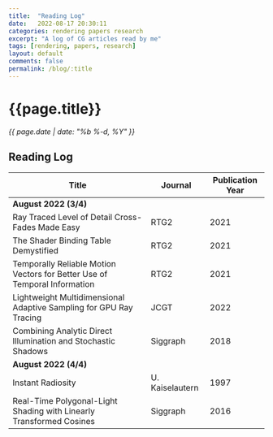 ```yaml
---
title:  "Reading Log"
date:   2022-08-17 20:30:11
categories: rendering papers research
excerpt: "A log of CG articles read by me"
tags: [rendering, papers, research]
layout: default
comments: false
permalink: /blog/:title
---
```


# {{page.title}}
      
<time datetime="{{ page.date | date_to_xmlschema }}">
  <em>{{ page.date | date: "%b %-d, %Y" }}</em>
</time>                      
                 
## Reading Log

<div style="text-align: justify; font-style: italic;">

<!--
| Title                  |    Journal         |   Publication Year    |   
| ---------------------- | ------------------ |  ------------------   |
| **August 2022 (3/4)**    |                    |                       |
| Ray Traced Level of Detail Cross-Fades Made Easy       |  RTG2      | 2021     |
| The Shader Binding Table Demystified                   |  RTG2      | 2021     |
| Temporally Reliable Motion Vectors for Better Use of Temporal Information      |  RTG2      | 2021     |
| Lightweight Multidimensional Adaptive Sampling for GPU Ray Tracing     |  JCGT      | 2022     |
| Combining Analytic Direct Illumination and Stochastic Shadows     |  Siggraph      | 2018     |
-->

<table>
    <thead>
        <tr>
            <th>Title</th>
            <th>Journal</th>
            <th>Publication Year</th>
        </tr>
    </thead>
    <tbody>
        <tr>
            <td><strong>August 2022 (3/4)</strong></td>
            <td></td>
            <td></td>
        </tr>
        <tr>
            <td>Ray Traced Level of Detail Cross-Fades Made Easy</td>
            <td>RTG2</td>
            <td>2021</td>
        </tr>
        <tr>
            <td>The Shader Binding Table Demystified</td>
            <td>RTG2</td>
            <td>2021</td>
        </tr>
        <tr>
            <td>Temporally Reliable Motion Vectors for Better Use of Temporal Information</td>
            <td>RTG2</td>
            <td>2021</td>
        </tr>
        <tr>
            <td>Lightweight Multidimensional Adaptive Sampling for GPU Ray Tracing</td>
            <td>JCGT</td>
            <td>2022</td>
        </tr>
        <tr>
            <td>Combining Analytic Direct Illumination and Stochastic Shadows</td>
            <td>Siggraph</td>
            <td>2018</td>
        </tr>
        <tr>
            <td><strong>August 2022 (4/4)</strong></td>
            <td></td>
            <td></td>
        </tr>
        <tr>
            <td>Instant Radiosity</td>
            <td>U. Kaiselautern</td>
            <td>1997</td>
        </tr>
        <tr>
            <td>Real-Time Polygonal-Light Shading with Linearly Transformed Cosines</td>
            <td>Siggraph</td>
            <td>2016</td>
        </tr>
    </tbody>
</table>

</div>
         
